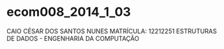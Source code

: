ecom008_2014_1_03
=================

CAIO CÉSAR DOS SANTOS NUNES
MATRÍCULA: 12212251
ESTRUTURAS DE DADOS - ENGENHARIA DA COMPUTAÇÃO
